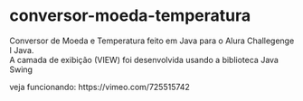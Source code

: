 # conversor-moeda-temperatura
<p>Conversor de Moeda e Temperatura feito em Java para o Alura Challegenge I Java.<br>
A camada de exibição (VIEW) foi desenvolvida usando a biblioteca Java Swing</p>
<p>veja funcionando:  https://vimeo.com/725515742 </p>
